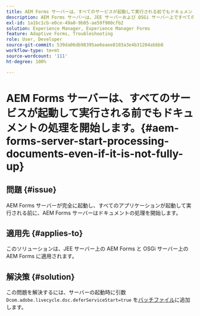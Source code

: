 ```yaml
---
title: AEM Forms サーバーは、すべてのサービスが起動して実行される前でもドキュメントの処理を開始します。
description: AEM Forms サーバーは、JEE サーバーおよび OSGi サーバー上ですべてのサービスが起動して実行される前でも、ドキュメントの処理を開始します。
exl-id: 1a1bc1cb-e0ce-49a0-9b05-ae59f900cfb2
solution: Experience Manager, Experience Manager Forms
feature: Adaptive Forms, Troubleshooting
role: User, Developer
source-git-commit: 539da06db98395ae6eaee8103a3e4b31204abbb8
workflow-type: tm+mt
source-wordcount: '111'
ht-degree: 100%

---
```


# AEM Forms サーバーは、すべてのサービスが起動して実行される前でもドキュメントの処理を開始します。{#aem-forms-server-start-processing-documents-even-if-it-is-not-fully-up}

## 問題 {#issue}

<!--When user restarts AEM Forms server, the current calling processes or services still continue such as rendering PDF documents and more. It causes the restart of the AEM Forms server to not startup correctly.-->

AEM Forms サーバーが完全に起動し、すべてのアプリケーションが起動して実行される前に、AEM Forms サーバーはドキュメントの処理を開始します。


## 適用先 {#applies-to}

このソリューションは、JEE サーバー上の AEM Forms と OSGi サーバー上の AEM Forms に適用されます。

## 解決策 {#solution}

この問題を解決するには、サーバーの起動時に引数 `Dcom.adobe.livecycle.dsc.deferServiceStart=true` を[バッチファイル](https://experienceleague.adobe.com/ja/docs/experience-manager-65/content/implementing/deploying/deploying/command-line-start-and-stop#windows-platform-start-bat-script-example)に追加します。
